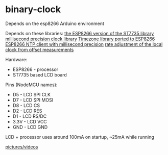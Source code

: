 # binary-clock

Depends on the esp8266 Arduino environment

Depends on these libraries:
[the ESP8266 version of the ST7735 library](https://github.com/ddrown/Adafruit-ST7735-Library)
[millisecond precision clock library](https://github.com/ddrown/Arduino_Clock)
[Timezone library ported to ESP8266](https://github.com/ddrown/Timezone)
[ESP8266 NTP client with millisecond precision](https://github.com/ddrown/Arduino_NTPClient)
[rate adjustment of the local clock from offset measurements](https://github.com/ddrown/Arduino_ClockPID)

Hardware:
* ESP8266 - processor
* ST7735 based LCD board

Pins (NodeMCU names):

* D5 - LCD SPI CLK
* D7 - LCD SPI MOSI
* D8 - LCD CS
* D2 - LCD RES
* D1 - LCD RS/DC
* 3.3V - LCD VCC
* GND - LCD GND

LCD + processor uses around 100mA on startup, ~25mA while running

[pictures/videos](https://blog.dan.drown.org/binary-clock/)
